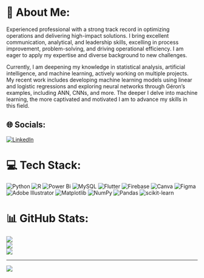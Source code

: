 # 💫 About Me:
Experienced professional with a strong track record in optimizing operations and delivering high-impact solutions. I bring excellent communication, analytical, and leadership skills, excelling in process improvement, problem-solving, and driving operational efficiency. I am eager to apply my expertise and diverse background to new challenges.

Currently, I am deepening my knowledge in statistical analysis, artificial intelligence, and machine learning, actively working on multiple projects. My recent work includes developing machine learning models using linear and logistic regressions and exploring neural networks through Géron’s examples, including ANN, CNNs, and more. The deeper I delve into machine learning, the more captivated and motivated I am to advance my skills in this field.



## 🌐 Socials:
[![LinkedIn](https://img.shields.io/badge/LinkedIn-%230077B5.svg?logo=linkedin&logoColor=white)](https://linkedin.com/in/https://www.linkedin.com/in/jeevandeepb/) 

# 💻 Tech Stack:
![Python](https://img.shields.io/badge/python-3670A0?style=for-the-badge&logo=python&logoColor=ffdd54) ![R](https://img.shields.io/badge/r-%23276DC3.svg?style=for-the-badge&logo=r&logoColor=white) ![Power Bi](https://img.shields.io/badge/power_bi-F2C811?style=for-the-badge&logo=powerbi&logoColor=black) ![MySQL](https://img.shields.io/badge/mysql-4479A1.svg?style=for-the-badge&logo=mysql&logoColor=white) ![Flutter](https://img.shields.io/badge/Flutter-%2302569B.svg?style=for-the-badge&logo=Flutter&logoColor=white) ![Firebase](https://img.shields.io/badge/firebase-a08021?style=for-the-badge&logo=firebase&logoColor=ffcd34) ![Canva](https://img.shields.io/badge/Canva-%2300C4CC.svg?style=for-the-badge&logo=Canva&logoColor=white) ![Figma](https://img.shields.io/badge/figma-%23F24E1E.svg?style=for-the-badge&logo=figma&logoColor=white) ![Adobe Illustrator](https://img.shields.io/badge/adobe%20illustrator-%23FF9A00.svg?style=for-the-badge&logo=adobe%20illustrator&logoColor=white) ![Matplotlib](https://img.shields.io/badge/Matplotlib-%23ffffff.svg?style=for-the-badge&logo=Matplotlib&logoColor=black) ![NumPy](https://img.shields.io/badge/numpy-%23013243.svg?style=for-the-badge&logo=numpy&logoColor=white) ![Pandas](https://img.shields.io/badge/pandas-%23150458.svg?style=for-the-badge&logo=pandas&logoColor=white) ![scikit-learn](https://img.shields.io/badge/scikit--learn-%23F7931E.svg?style=for-the-badge&logo=scikit-learn&logoColor=white)
# 📊 GitHub Stats:
![](https://github-readme-stats.vercel.app/api?username=g1d33p&theme=dark&hide_border=false&include_all_commits=false&count_private=false)<br/>
![](https://github-readme-streak-stats.herokuapp.com/?user=g1d33p&theme=dark&hide_border=false)<br/>
![](https://github-readme-stats.vercel.app/api/top-langs/?username=g1d33p&theme=dark&hide_border=false&include_all_commits=false&count_private=false&layout=compact)

---
[![](https://visitcount.itsvg.in/api?id=g1d33p&icon=0&color=0)](https://visitcount.itsvg.in)

<!-- Proudly created with GPRM ( https://gprm.itsvg.in ) -->
